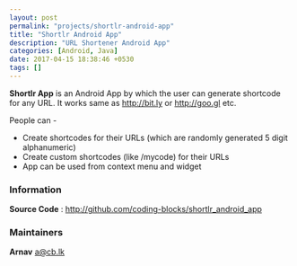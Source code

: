 ```yaml
---
layout: post
permalink: "projects/shortlr-android-app"
title: "Shortlr Android App"
description: "URL Shortener Android App"
categories: [Android, Java]
date: 2017-04-15 18:38:46 +0530
tags: []
---
```


**Shortlr App** is an Android App by which the user can generate shortcode for any URL. It works same as
<http://bit.ly> or <http://goo.gl> etc.

People can -   
- Create shortcodes for their URLs (which are randomly generated 5 digit alphanumeric)  
- Create custom shortcodes (like /mycode) for their URLs  
- App can be used from context menu and widget
 

### Information

**Source Code** : <http://github.com/coding-blocks/shortlr_android_app>

### Maintainers

**Arnav** <a@cb.lk>
